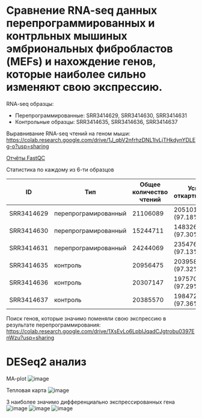 # Cравнение RNA-seq данных перепрограммированных и контрльных мышиных эмбриональных фибробластов (MEFs) и нахождение генов, которые наиболее сильно изменяют свою экспрессию.
RNA-seq образцы:
- Перепрограммированные: SRR3414629, SRR3414630, SRR3414631 
- Контрольные образцы: SRR3414635, SRR3414636, SRR3414637

Выравнивание RNA-seq чтений на геном мыши:
https://colab.research.google.com/drive/1J_qbV2nfrhzDNL1IvLjTHkdynYDLEg-o?usp=sharing

[Отчёты FastQC](/data/FastQC_Reports.md)

Статистика по каждому из 6-ти образцов

ID | Тип | Общее количество чтений | Успешно откартированные | Уникально откартированные | Чтений, попавших на ген
-|-|-|-|-|-
SRR3414629 | перепрограмированный | 21106089 |	20510113 (97.18%)	|	18375888 (87.06%)  | 16049609
SRR3414630 | перепрограмированный |	15244711 | 14832680 (97.30%)	|	13186139 (86.50%) |	11465324
SRR3414631 | перепрограмированный | 24244069 | 23547686 (97.13%) | 20928945 (86.33%) |	18408851
SRR3414635 | контроль | 20956475 |	20395865 (97.32%)	| 18428317 (87.94%) |	16275997
SRR3414636 | контроль | 20307147 |	19757059 (97.29%)	| 17825380 (87.78%) |	15757580
SRR3414637 | контроль | 20385570 |	19847291 (97.36%)	| 17844858 (87.54%) |	15736978

Поиск генов, которые значимо поменяли свою экспрессию в результате перепрограммирования:
https://colab.research.google.com/drive/1XsEvLo6LpbIJqadCJgtrobu0397EnWzu?usp=sharing

# DESeq2 анализ
MA-plot
![image](https://user-images.githubusercontent.com/60548614/143774334-cf34e2f5-fc10-4e09-87c7-7467edaf6d60.png)

Тепловая карта
![image](https://user-images.githubusercontent.com/60548614/143774310-74e5a34d-6a32-441d-807d-16daed8a7669.png)

3 наиболее значимо дифференциально экспрессированных гена
![image](https://user-images.githubusercontent.com/60548614/143774359-72e72c9f-ba58-4932-9882-89c7a555e7e9.png)
![image](https://user-images.githubusercontent.com/60548614/143774370-a13137b3-e10a-4549-a842-49db815df83f.png)
![image](https://user-images.githubusercontent.com/60548614/143774377-576abcc6-fe62-47c9-879b-edae753dd8fa.png)
